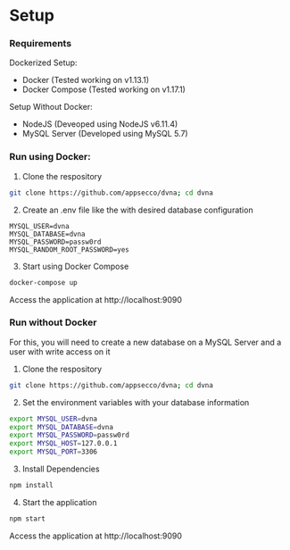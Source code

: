 # Setup

### Requirements

Dockerized Setup:

- Docker (Tested working on v1.13.1)
- Docker Compose (Tested working on v1.17.1)

Setup Without Docker:

- NodeJS (Deveoped using NodeJS v6.11.4)
- MySQL Server (Developed using MySQL 5.7)

### Run using Docker:

1. Clone the respository
```bash
git clone https://github.com/appsecco/dvna; cd dvna
```
2. Create an .env file like the with desired database configuration
```
MYSQL_USER=dvna
MYSQL_DATABASE=dvna
MYSQL_PASSWORD=passw0rd
MYSQL_RANDOM_ROOT_PASSWORD=yes
```
3. Start using Docker Compose
```bash
docker-compose up
```

Access the application at http://localhost:9090

### Run without Docker

For this, you will need to create a new database on a MySQL Server and a user with write access on it

1. Clone the respository
```bash
git clone https://github.com/appsecco/dvna; cd dvna
```
2. Set the environment variables with your database information
```bash
export MYSQL_USER=dvna
export MYSQL_DATABASE=dvna
export MYSQL_PASSWORD=passw0rd
export MYSQL_HOST=127.0.0.1
export MYSQL_PORT=3306
```
3. Install Dependencies
```bash
npm install
```
4. Start the application
```bash
npm start
```

Access the application at http://localhost:9090